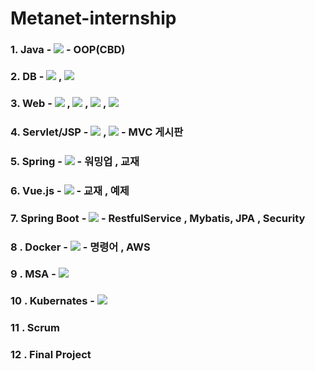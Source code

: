 # Metanet-internship


### 1. Java - <img src="https://img.shields.io/badge/JAVA-007396?style=for-the-badge&logo=JAVA&logoColor=white"> - OOP(CBD)

### 2. DB - <img src="https://img.shields.io/badge/Oracle-F80000?style=for-the-badge&logo=Oracle&logoColor=white"> , <img src="https://img.shields.io/badge/mysql-4479A1?style=for-the-badge&logo=mysql&logoColor=white">

### 3. Web - <img src="https://img.shields.io/badge/html-E34F26?style=for-the-badge&logo=html5&logoColor=white"> , <img src="https://img.shields.io/badge/css-1572B6?style=for-the-badge&logo=css3&logoColor=white"> , <img src="https://img.shields.io/badge/javascript-F7DF1E?style=for-the-badge&logo=javascript&logoColor=black"> , <img src="https://img.shields.io/badge/jQuery-0769AD?style=for-the-badge&logo=jQuery&logoColor=black">

### 4. Servlet/JSP - <img src="https://img.shields.io/badge/JDBC-007396?style=for-the-badge&logo=JDBC&logoColor=white"> , <img src="https://img.shields.io/badge/Mybatis-E34F26?style=for-the-badge&logo=Mybatis&logoColor=white"> - MVC 게시판

### 5. Spring - <img src="https://img.shields.io/badge/Spring-6DB33F?style=for-the-badge&logo=Spring&logoColor=white"> - 워밍업 , 교재 

### 6. Vue.js - <img src="https://img.shields.io/badge/Vue.js-4FC08D?style=for-the-badge&logo=Vue.js&logoColor=white"> - 교재 , 예제

### 7. Spring Boot - <img src="https://img.shields.io/badge/SpringBoot-6DB33F?style=for-the-badge&logo=SpringBoot&logoColor=white"> - RestfulService , Mybatis, JPA , Security

### 8 . Docker - <img src="https://img.shields.io/badge/Docker-2496ED?style=for-the-badge&logo=Docker&logoColor=white"> - 명령어 , AWS

### 9 . MSA - <img src="https://img.shields.io/badge/MSA-2496ED?style=for-the-badge&logo=MSA&logoColor=white">

### 10 . Kubernates - <img src="https://img.shields.io/badge/Kubernates-326CE5?style=for-the-badge&logo=Kubernates&logoColor=white">

### 11 . Scrum

### 12 . Final Project

